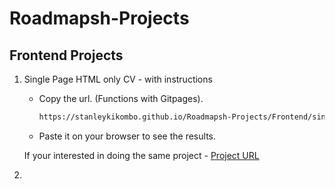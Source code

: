 # Roadmapsh-Projects

## Frontend Projects

1. Single Page HTML only CV - with instructions

   - Copy the url. (Functions with Gitpages).
     ```bash
     https://stanleykikombo.github.io/Roadmapsh-Projects/Frontend/singlePageCV/
   
   - Paste it on your browser to see the results.

   If your interested in doing the same project - [Project URL](https://roadmap.sh/projects/single-page-cv)
2.  
